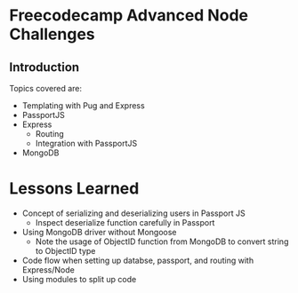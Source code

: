 # Freecodecamp Advanced Node Challenges

## Introduction

Topics covered are:

- Templating with Pug and Express
- PassportJS
- Express
  - Routing
  - Integration with PassportJS
- MongoDB

# Lessons Learned

- Concept of serializing and deserializing users in Passport JS
  - Inspect deserialize function carefully in Passport
- Using MongoDB driver without Mongoose
  - Note the usage of ObjectID function from MongoDB to convert string to ObjectID type
- Code flow when setting up databse, passport, and routing with Express/Node
- Using modules to split up code

